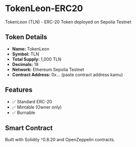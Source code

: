 # TokenLeon-ERC20
TokenLeon (TLN) - ERC-20 Token deployed on Sepolia Testnet


## Token Details
- **Name:** TokenLeon
- **Symbol:** TLN
- **Total Supply:** 1,000 TLN
- **Decimals:** 18
- **Network:** Ethereum Sepolia Testnet
- **Contract Address:** 0x... (paste contract address kamu)

## Features
- ✅ Standard ERC-20
- ✅ Mintable (Owner only)
- ✅ Burnable

## Smart Contract
Built with Solidity ^0.8.20 and OpenZeppelin contracts.
